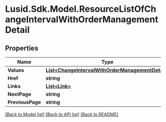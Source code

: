 # Lusid.Sdk.Model.ResourceListOfChangeIntervalWithOrderManagementDetail

## Properties

Name | Type | Description | Notes
------------ | ------------- | ------------- | -------------
**Values** | [**List&lt;ChangeIntervalWithOrderManagementDetail&gt;**](ChangeIntervalWithOrderManagementDetail.md) |  | 
**Href** | **string** |  | [optional] 
**Links** | [**List&lt;Link&gt;**](Link.md) |  | [optional] 
**NextPage** | **string** |  | [optional] 
**PreviousPage** | **string** |  | [optional] 

[[Back to Model list]](../README.md#documentation-for-models) [[Back to API list]](../README.md#documentation-for-api-endpoints) [[Back to README]](../README.md)

